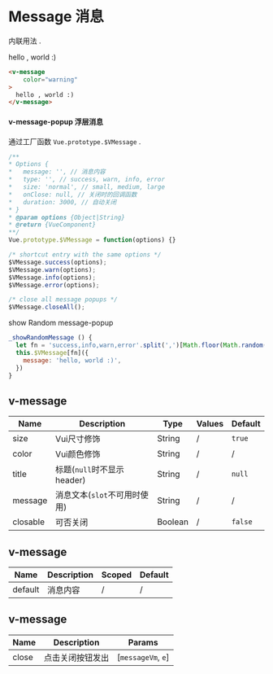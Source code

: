 # Message 消息

内联用法 .
<div class="demo-box">
  <v-message
      color="warning"
  >
    hello , world :)
  </v-message>
</div>

```html
<v-message
    color="warning"
>
  hello , world :)
</v-message>
```

#### v-message-popup 浮层消息

通过工厂函数 `Vue.prototype.$VMessage` .

```js
/**
* Options {
*   message: '', // 消息内容
*   type: '', // success, warn, info, error
*   size: 'normal', // small, medium, large
*   onClose: null, // 关闭时的回调函数
*   duration: 3000, // 自动关闭
* }
* @param options {Object|String}
* @return {VueComponent}
**/
Vue.prototype.$VMessage = function(options) {}

/* shortcut entry with the same options */
$VMessage.success(options);
$VMessage.warn(options);
$VMessage.info(options);
$VMessage.error(options);

/* close all message popups */
$VMessage.closeAll();
```

<div class="demo-box">
  <v-button @click.native="_showRandomMessage">
    show Random message-popup
  </v-button>
</div>

```js
_showRandomMessage () {
  let fn = 'success,info,warn,error'.split(',')[Math.floor(Math.random()*4)]
  this.$VMessage[fn]({
    message: 'hello, world :)',
  })
}
```

<div class="demo-box">
<component-doc-table>
<div slot="props">

## v-message
Name       | Description    | Type     | Values | Default
----       | -------------- | -------- | ------ | -------
size       | Vui尺寸修饰     | String   | /      | `true`
color      | Vui颜色修饰     | String   | /      | /
title      | 标题(`null`时不显示header)  | String | /      | `null`
message    | 消息文本(`slot`不可用时使用)        | String    |   /   |  /
closable   | 可否关闭        | Boolean  | /      | `false`
</div>
<div slot="slots">

## v-message
Name       | Description    | Scoped | Default
----       | -------------- | ------ | -------
default    | 消息内容        | /      | /
</div>
<div slot="events">

## v-message
Name       | Description          | Params
----       | ------------         | --------
close      | 点击关闭按钮发出       | [`messageVm`, `e`]
</div>
</component-doc-table>
</div>

<script>
  export default {
    data () {
      return {
        messageVisible: true
      }
    },

    created () {
      this.$watch('messageVisible', (a, b) => {
        if (a === false) {
          setTimeout(() => this.messageVisible = true, 3000)
        }
      })
    },

    methods: {
      _showRandomMessage () {
        let fn = 'success,info,warn,error'.split(',')[Math.floor(Math.random()*4)]
        this.$VMessage[fn]({
          message: 'hello, world :)',
        })
      }
    }
  }
</script>
